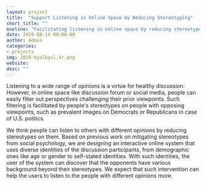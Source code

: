 ```yaml
---
layout: project
title:  "Support Listening in Online Space by Reducing Stereotyping"
short_title: ""
oneline: "Facilitating listening in online space by reducing stereotypes on people with different opinions."
date: 2019-08-14 00:00:00
author: Admin
categories:
- projects
img: 2019-byulbyul.kr.png
website: 
desc: ""
---
```

Listening to a wide range of opinions is a virtue for healthy discussion. However, in online space like discussion forum or social media, people can easily filter out perspectives challenging their prior viewpoints. Such filtering is facilitated by people's stereotypes on people with opposing viewpoints, such as prevalent images on Democrats or Republicans in case of U.S. politics.  

We think people can listen to others with different opinions by reducing stereotypes on them. Based on previous work on mitigating stereotypes from social psychology, we are designing an interactive online system that uses diverse identities of the discussion participants, from demographic ones like age or gender to self-stated identities. With such identities, the user of the system can discover that the opponents have various background beyond their stereotypes. We expect that such intervention can help the users to listen to the people with different opinions more. 
